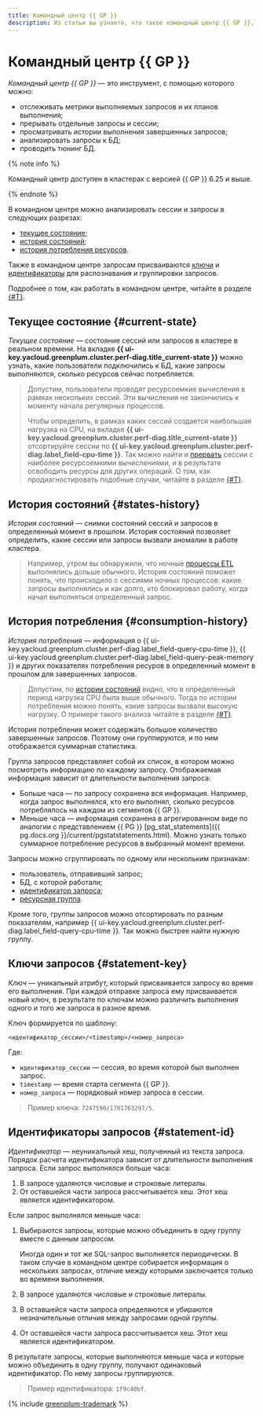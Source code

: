 ```yaml
---
title: Командный центр {{ GP }}
description: Из статьи вы узнаете, что такое командный центр {{ GP }}, текущее состояние, история состояний, история потребления, ключи запросов и идентификаторы запросов.
---
```


# Командный центр {{ GP }}

_Командный центр {{ GP }}_ — это инструмент, с помощью которого можно:

* отслеживать метрики выполняемых запросов и их планов выполнения;
* прерывать отдельные запросы и сессии;
* просматривать истории выполнения завершенных запросов;
* анализировать запросы к БД;
* проводить тюнинг БД.

{% note info %}

Командный центр доступен в кластерах с версией {{ GP }} 6.25 и выше.

{% endnote %}

В командном центре можно анализировать сессии и запросы в следующих разрезах:

* [текущее состояние](#current-state);
* [история состояний](#states-history);
* [история потребления ресурсов](#consumption-history).

Также в командном центре запросам присваиваются [ключи](#statement-key) и [идентификаторы](#statement-id) для распознавания и группировки запросов.

Подробнее о том, как работать в командном центре, читайте в разделе [{#T}](../operations/command-center.md).

## Текущее состояние {#current-state}

_Текущее состояние_ — состояние сессий или запросов в кластере в реальном времени. На вкладке **{{ ui-key.yacloud.greenplum.cluster.perf-diag.title_current-state }}** можно узнать, какие пользователи подключились к БД, какие запросы выполняются, сколько ресурсов сейчас потребляется.

> Допустим, пользователи проводят ресурсоемкие вычисления в рамках нескольких сессий. Эти вычисления не закончились к моменту начала регулярных процессов.
>
> Чтобы определить, в рамках каких сессий создается наибольшая нагрузка на CPU, на вкладке **{{ ui-key.yacloud.greenplum.cluster.perf-diag.title_current-state }}** отсортируйте сессии по **{{ ui-key.yacloud.greenplum.cluster.perf-diag.label_field-cpu-time }}**. Так можно найти и [прервать](../operations/command-center.md#terminate-session) сессии с наиболее ресурсоемкими вычислениями, и в результате освободить ресурсы для других операций. О том, как продиагностировать подобные случаи, читайте в разделе [{#T}](../operations/command-center.md#current-session).

## История состояний {#states-history}

_История состояний_ — снимки состояний сессий и запросов в определенный момент в прошлом. История состояний позволяет определить, какие сессии или запросы вызвали аномалии в работе кластера.

> Например, утром вы обнаружили, что ночные [процессы ETL](https://ru.wikipedia.org/wiki/ETL) выполнялись дольше обычного. История состояний поможет понять, что происходило с сессиями ночных процессов: какие запросы выполнялись и как долго, кто блокировал работу, когда начал выполняться определенный запрос.

## История потребления {#consumption-history}

_История потребления_ — информация о {{ ui-key.yacloud.greenplum.cluster.perf-diag.label_field-query-cpu-time }}, {{ ui-key.yacloud.greenplum.cluster.perf-diag.label_field-query-peak-memory }} и других показателях потребления ресуров в определенный момент в прошлом для завершенных запросов.

> Допустим, по [истории состояний](#states-history) видно, что в определенный период нагрузка CPU была выше обычного. Тогда по истории потребления можно понять, какие запросы вызвали высокую нагрузку. О примере такого анализа читайте в разделе [{#T}](../operations/command-center.md#past-statements).

История потребления может содержать большое количество завершенных запросов. Поэтому они группируются, и по ним отображается суммарная статистика.

Группа запросов представляет собой их список, в котором можно посмотреть информацию по каждому запросу. Отображаемая информация зависит от длительности выполнения запроса:

* Больше часа — по запросу сохранена вся информация. Например, когда запрос выполнялся, кто его выполнял, сколько ресурсов потреблялось на каждом из сегментов {{ GP }}.
* Меньше часа — информация сохранена в агрегированном виде по аналогии с представлением {{ PG }} [pg_stat_statements]({{ pg.docs.org }}/current/pgstatstatements.html). Можно узнать только суммарное потребление ресурсов в выбранный момент времени.

Запросы можно сгруппировать по одному или нескольким признакам:

* пользователь, отправивший запрос;
* БД, с которой работали;
* [идентификатор запроса](#statement-id);
* [ресурсная группа](resource-groups.md).

Кроме того, группы запросов можно отсортировать по разным показателям, например {{ ui-key.yacloud.greenplum.cluster.perf-diag.label_field-query-cpu-time }}. Так можно быстрее найти нужную группу.

## Ключи запросов {#statement-key}

_Ключ_ — уникальный атрибут, который присваивается запросу во время его выполнения. При каждой отправке запроса ему присваивается новый ключ, в результате по ключам можно различить выполнения одного и того же запроса в разное время.

Ключ формируется по шаблону:

```text
<идентификатор_сессии>/<timestamp>/<номер_запроса>
```

Где:

* `идентификатор_сессии` — сессия, во время которой был выполнен запрос.
* `timestamp` — время старта сегмента {{ GP }}.
* `номер_запроса` — порядковый номер запроса в сессии.

> Пример ключа: `7247590/1701763297/5`.

## Идентификаторы запросов {#statement-id}

_Идентификатор_ — неуникальный хеш, полученный из текста запроса. Порядок расчета идентификатора зависит от длительности выполнения запроса. Если запрос выполнялся больше часа:

1. В запросе удаляются числовые и строковые литералы.
1. От оставшейся части запроса рассчитывается хеш. Этот хеш является идентификатором.

Если запрос выполнялся меньше часа:

1. Выбираются запросы, которые можно объединить в одну группу вместе с данным запросом.

   Иногда один и тот же SQL-запрос выполняется периодически. В таком случае в командном центре собирается информация о нескольких запросах, отличие между которыми заключается только во времени выполнения.

1. В запросе удаляются числовые и строковые литералы.
1. В оставшейся части запроса определяются и убираются незначительные отличия между запросами одной группы.
1. От оставшейся части запроса рассчитывается хеш. Этот хеш является идентификатором.

В результате запросы, которые выполняются меньше часа и которые можно объединить в одну группу, получают одинаковый идентификатор. По нему запросы группируются.

> Пример идентификатора: `1f9c40bf`.

{% include [greenplum-trademark](../../_includes/mdb/mgp/trademark.md) %}
